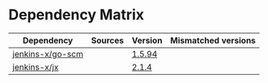 # Dependency Matrix

Dependency | Sources | Version | Mismatched versions
---------- | ------- | ------- | -------------------
[jenkins-x/go-scm](https://github.com/jenkins-x/go-scm) |  | [1.5.94]() | 
[jenkins-x/jx](https://github.com/jenkins-x/jx) |  | [2.1.4](https://github.com/jenkins-x/jx/releases/tag/v2.1.4) | 
